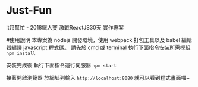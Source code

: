 # Just-Fun
it邦幫忙 - 2018鐵人賽 激戰ReactJS30天 實作專案

#使用說明
本專案為 nodejs 開發環境，使用 webpack 打包工具以及 babel 編輯器編譯 javascript 程式碼。
請先於 cmd 或 terminal 執行下面指令安裝所需模組
`npm install`

安裝完成後
執行下面指令運行伺服器
`npm start`

接著開啟瀏覽器
於網址列輸入
`http://localhost:8080`
就可以看到程式畫面囉~

